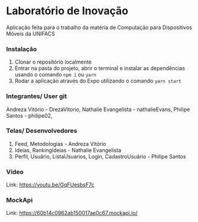 # Laboratório de Inovação

Aplicação feita para o trabalho da matéria de Computação para Dispositivos Móveis da UNIFACS

### Instalação

1. Clonar o repositório localmente
2. Entrar na pasta do projeto, abrir o terminal e instalar as dependências usando o comando `npm i` ou `yarn`
3. Rodar a aplicação através do Expo utilizando o comando `yarn start`

### Integrantes/ User git

Andreza Vitório - DrezaVitorio,
Nathalie Evangelista - nathalieEvans,
Philipe Santos - philipe02,

### Telas/ Desenvolvedores

1. Feed, Metodologias - Andreza Vitório 
2. Ideias, RankingIdeias - Nathalie Evangelista
3. Perfil, Usuário, ListaUsuarios, Login, CadastroUsuário - Philipe Santos

### Vídeo
Link: https://youtu.be/GqFUesbsF7c

### MockApi

Link: https://60b14c0962ab150017ae0c67.mockapi.io/
